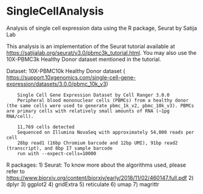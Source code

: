 # SingleCellAnalysis
Analysis of single cell expression data using the R package, Seurat by Satija Lab

This analysis is an implementation of the Seurat tutorial available at https://satijalab.org/seurat/v3.0/pbmc3k_tutorial.html.
You may also use the 10X-PBMC3k Healthy Donor dataset mentioned in the tutorial.


Dataset:
10X-PBMC10k Healthy Donor dataset ( https://support.10xgenomics.com/single-cell-gene-expression/datasets/3.0.0/pbmc_10k_v3)

        Single Cell Gene Expression Dataset by Cell Ranger 3.0.0
        Peripheral blood mononuclear cells (PBMCs) from a healthy donor (the same cells were used to generate pbmc_1k_v2, pbmc_10k_v3). PBMCs are primary cells with relatively small amounts of RNA (~1pg RNA/cell).

        11,769 cells detected
        Sequenced on Illumina NovaSeq with approximately 54,000 reads per cell
        28bp read1 (16bp Chromium barcode and 12bp UMI), 91bp read2 (transcript), and 8bp I7 sample barcode
        run with --expect-cells=10000

R packages:
        1) Seurat: To know more about the algorithms used, please refer to https://www.biorxiv.org/content/biorxiv/early/2018/11/02/460147.full.pdf
        2) dplyr
        3) ggplot2
        4) gridExtra
        5) reticulate
        6) umap
        7) magrittr
      
     
